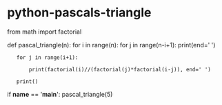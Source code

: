 # python-pascals-triangle

from math import factorial


def pascal_triangle(n):
   for i in range(n):
       for j in range(n-i+1):
           print(end=' ')

       for j in range(i+1):
          
           print(factorial(i)//(factorial(j)*factorial(i-j)), end=' ')

       print()


if __name__ == '__main__':
   pascal_triangle(5)
